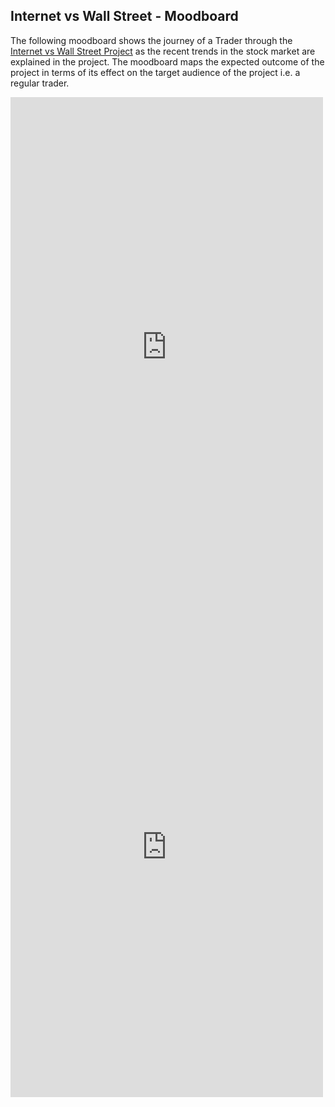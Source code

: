 ## Internet vs Wall Street - Moodboard
The following moodboard shows the journey of a Trader through the [Internet vs Wall Street Project](https://murlis97.github.io/portfolio-viz/final_project_mjsharma.html) as the recent trends in the stock market are explained in the project. 
The moodboard maps the expected outcome of the project in terms of its effect on the target audience of the project i.e. a regular trader. 

<embed src="https://github.com/murlis97/portfolio-viz/blob/main/images/Internet%20vs%20Wall%20Street.pdf" width="500" height="800" type="application/pdf">
        
<iframe src="http://docs.google.com/gview?url=https://github.com/murlis97/portfolio-viz/blob/main/images/Internet%20vs%20Wall%20Street.pdf&embedded=true" style="width:500; height:800px;" frameborder="0"></iframe>
